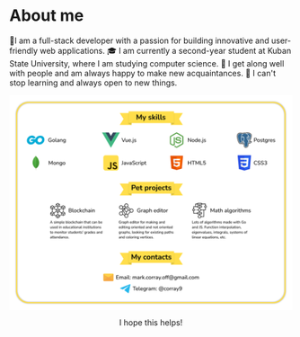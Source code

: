 # About me

💾I am a full-stack developer with a passion for building innovative and user-friendly web applications. 
🎓 I am currently a second-year student at Kuban State University, where I am studying computer science.
🤝 I get along well with people and am always happy to make new acquaintances.
🧠 I can't stop learning and always open to new things.

<img alt="Skills and projects" align="center" src="/first_page.svg">

<p align="center">I hope this helps!</p>
